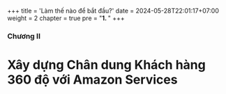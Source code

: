 +++
title = 'Làm thế nào để bắt đầu?'
date = 2024-05-28T22:01:17+07:00
weight = 2
chapter = true
pre = "<b>1. </b>"
+++


### Chương II

# Xây dựng Chân dung Khách hàng 360 độ với Amazon Services